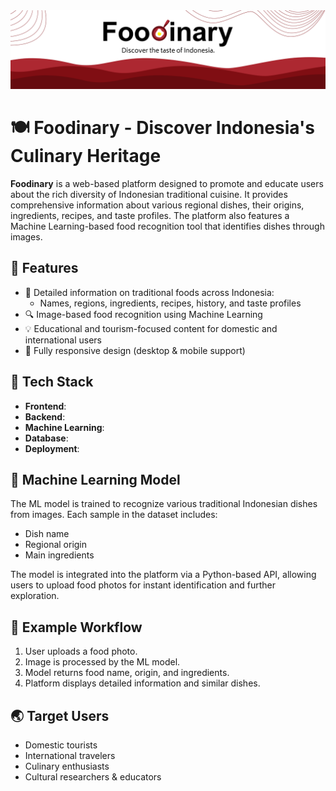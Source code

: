 <img src="/profile/banner.png">

# 🍽️ Foodinary - Discover Indonesia's Culinary Heritage

**Foodinary** is a web-based platform designed to promote and educate users about the rich diversity of Indonesian traditional cuisine. It provides comprehensive information about various regional dishes, their origins, ingredients, recipes, and taste profiles. The platform also features a Machine Learning-based food recognition tool that identifies dishes through images.

## 🌟 Features

- 📖 Detailed information on traditional foods across Indonesia:
  - Names, regions, ingredients, recipes, history, and taste profiles
- 🔍 Image-based food recognition using Machine Learning
- 💡 Educational and tourism-focused content for domestic and international users
- 📱 Fully responsive design (desktop & mobile support)

## 🚀 Tech Stack

- **Frontend**: 
- **Backend**: 
- **Machine Learning**:
- **Database**: 
- **Deployment**: 

## 🧠 Machine Learning Model

The ML model is trained to recognize various traditional Indonesian dishes from images. Each sample in the dataset includes:
- Dish name
- Regional origin
- Main ingredients

The model is integrated into the platform via a Python-based API, allowing users to upload food photos for instant identification and further exploration.

## 📸 Example Workflow

1. User uploads a food photo.
2. Image is processed by the ML model.
3. Model returns food name, origin, and ingredients.
4. Platform displays detailed information and similar dishes.

## 🌏 Target Users

- Domestic tourists
- International travelers
- Culinary enthusiasts
- Cultural researchers & educators
